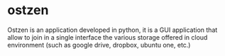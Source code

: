 ostzen
======

Ostzen is an application developed in python, it is a GUI application that allow to join in a single interface the various storage offered in cloud environment (such as google drive, dropbox, ubuntu one, etc.)